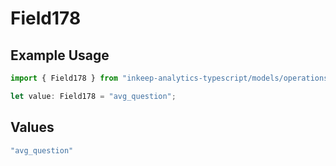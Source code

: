 # Field178

## Example Usage

```typescript
import { Field178 } from "inkeep-analytics-typescript/models/operations";

let value: Field178 = "avg_question";
```

## Values

```typescript
"avg_question"
```